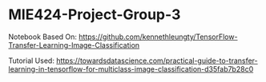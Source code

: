 # MIE424-Project-Group-3

Notebook Based On: https://github.com/kennethleungty/TensorFlow-Transfer-Learning-Image-Classification

Tutorial Used: https://towardsdatascience.com/practical-guide-to-transfer-learning-in-tensorflow-for-multiclass-image-classification-d35fab7b28c0